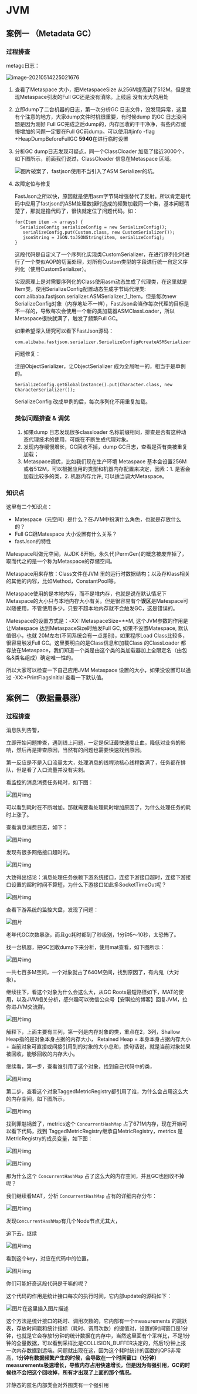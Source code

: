 # JVM

## 案例一 （Metadata GC）

### 过程排查

metagc日志：

![image-20210514225021676](asserts/image-20210514225021676.png)

1. 查看了Metaspace 大小，把MetaspaceSize 从256M提高到了512M。但是发现Metaspace引发的Full GC还是没有消除。上线后 没有太大的用处

2. 立即dump了二台机器的日志，第一次分析GC 日志文件，没发现异常，这里有个注意的地方，大家dump文件时机很重要，有时候dump 的GC 日志没问题是因为刚好 Full GC完成之后dump的，内存回收的干干净净，有些内存缓慢增加的问题一定要在Full GC前dump。可以使用\#jinfo -flag +HeapDumpBeforeFullGC **5940**在进行临时设置

3. 分析GC dump日志发现可疑点，同一个ClassCloader 加载了接近3000个，如下图所示，前面我们说过，ClassCloader 信息在Metaspace 区域。

   ![图片](asserts/640.png)破案了，fastjson使用不当引入了ASM Serializer的坑。

4. 故障定位与修复

   FastJson之所以快，原因就是使用asm字节码增强替代了反射。所以肯定是代码中应用了fastjson的ASM处理数据时造成的频繁加载同一个类，基本问题清楚了，那就是撸代码了，很快就定位了问题代码。如：

   ```
   for(Item item -> arrays) {
     SerializeConfig serializeConfig = new SerializeConfig();
      serializeConfig.put(Custom.class, new CustomSerializer());
      jsonString = JSON.toJSONString(item, serializeConfig);
   }
   ```

   这段代码是自定义了一个序列化实现类CustomSerializer，在进行序列化时进行了一个类似AOP的切面处理，对所有Custom类型的字段进行统一自定义序列化（使用CustomSerializer）。

   实现原理上是对需要序列化的Class使用asm动态生成了代理类，在这里就是Item类，使用SerializeConfig配置动态生成字节码代理类: com.alibaba.fastjson.serializer.ASMSerializer_1_Item，但是每次new SerializeConfig对象（内存地址不一样），FastJson会当作每次代理的目标是不一样的，导致每次会使用一个新的类加载器ASMClassLoader，所以Metaspace很快就满了，触发了频繁Full GC。

   如果希望深入研究可以看下FastJson源码：

   ```
   com.alibaba.fastjson.serializer.SerializeConfig#createASMSerializer
   ```

   问题修复：

   注册ObjectSerializer，让ObjectSerializer 成为全局唯一的，相当于是单例的。

   ```
   SerializeConfig.getGlobalInstance().put(Character.class, new CharacterSerializer());
   ```

   SerializeConfig 改成单例的后，每次序列化不用重复加载。

   ### 类似问题排查 & 调优

   1. 如果dump 日志发现很多classloader 名称前缀相同，排查是否有这种动态代理技术的使用，可能在不断生成代理对象。
   2. 发现内存缓慢增长，GC回收不掉，dump GC日志，查看是否有类被重复加载；
   3. Metaspace调优，比如我们现在生产环境 Metaspace 基本会设置256M 或者512M，可以根据应用的类型和机器内存配置来决定，因素：1. 是否会加载比较多的类，2. 机器内存允许, 可以适当调大Metaspace。

### 知识点

这里有二个知识点：

- Matespace（元空间）是什么？在JVM中扮演什么角色，也就是存放什么的？
- Full GC跟Matespace 大小设置有什么关系？
- fastJson的特性

Matespace叫做元空间，从JDK 8开始，永久代(PermGen)的概念被废弃掉了，取而代之的是一个称为Metaspace的存储空间。

Metaspace用来存放：Class文件在JVM 里的运行时数据结构；以及存Klass相关的其他的内容，比如Method，ConstantPool等。

Metaspace使用的是本地内存，而不是堆内存，也就是说在默认情况下Metaspace的大小只与本地内存大小有关。但是很容易有个**误区**是Matespace可以随便用，不管使用多少，只要不超本地内存就不会触发GC，这是错误的。

Matespace的设置方式是：-XX: MetaspaceSize=**M, 这个JVM参数的作用是让Matespace 达到MetaspaceSize时触发Full GC, 如果不设置Matespace, 默认值很小，也就 20M左右(不同系统会有一点差别)，如果程序Load Class比较多，很容易触发Full GC。这里要明白的是Class信息和加载Class 的ClassLoader 都存放在Metaspace，我们知道一个类是由这个类的类加载器加上全限定名（由包名&类名组成）确定唯一性的。

所以大家可以检查一下自己应用JVM Metaspace 设置的大小，如果没设置可以通过 -XX:+PrintFlagsInitial 查看一下默认值。

## 案例二 （数据量暴涨）

### 过程排查

消息队列告警，

立即开始问题排查，遇到线上问题，一定是保证最快速度止血，降低对业务的影响，然后再是排查原因，当然有的问题也需要快速找到原因。

第一反应是不是入口流量太大，处理消息的线程池核心线程数满了，任务都在排队，但是看了入口流量并没有尖刺。

看监控的消息消费任务耗时，如下图：

![图片](asserts/640-1621064192993.png)img

可以看到耗时在不断增加。那就需要看处理耗时增加原因了，为什么处理任务的耗时上涨了。

查看消息消费日志，如下：

![图片](asserts/640-1621064192954.png)img

发现有很多网络接口超时的。

![图片](asserts/640-1621064193333.png)img

大致得出结论：消息处理任务依赖下游系统接口，连接下游接口超时，连接下游接口设置的超时时间不算短，为什么下游接口如此多SocketTimeOut呢？

![图片](asserts/640-1621064275169.png)img

查看下游系统的监控大盘，发现了问题：

![图片](asserts/640-1621064299595.png)

老年代GC次数暴涨，而且gc耗时都到了秒级别，1分钟5～10秒，太恐怖了。

找一台机器，把GC回收dump下来分析，使用mat查看，如下图所示：

![图片](asserts/640-1621064332063.png)img

一共七百多M空间，一个对象就占了640M空间，找到原因了，有内鬼（大对象）。

继续往下，看这个对象为什么会这么大，从GC Roots最短路径如下，MAT的使用，以及JVM相关分析，感兴趣可以微信公众号【安琪拉的博客】回复JVM，拉你进JVM交流群。

![图片](asserts/640-1621064373840.png)img

解释下，上面主要有三列，第一列是内存对象的类，重点在2，3列，Shallow Heap指的是对象本身占据的内存大小， Retained Heap = 本身本身占据内存大小 + 当前对象可直接或间接引用到的对象的大小总和，换句话说，就是当前对象如果被回收，能够回收的内存大小。

继续看，第一步，查看谁引用了这个对象，找到自己代码中的类，

![图片](asserts/640.webp)img

第二步，查看这个对象TaggedMetricRegistry都引用了谁，为什么会占用这么大的内存空间，如下图所示，

![图片](asserts/640-1621064374209.png)img

找到罪魁祸首了，metrics这个 `ConcurrentHashMap` 占了671M内存，现在开始可以看下代码，找到 TaggedMetricRegistry继承自MetricRegistry，metrics 是MetricRegistry的成员变量，如下图：

![图片](asserts/640-1621064374316.webp)img

![图片](asserts/640-1621064374325.png)img

那为什么这个 `ConcurrentHashMap` 占了这么大的内存空间，并且GC也回收不掉呢？

我们继续看MAT，分析 `ConcurrentHashMap` 占有的详细内存分布：

![图片](asserts/640-1621064374487.png)img

发现`ConcurrentHashMap`有几个Node节点尤其大，

追下去，继续

![图片](asserts/640-1621064374703.png)img

看到这个key，对应在代码中的位置，

![图片](asserts/640-1621064374898.png)img

你们可能好奇这段代码是干嘛的呢？

这个代码的作用是统计接口每次的执行时间，它内部update的源码如下：

![图片](asserts/640-1621064374977.png)在这里插入图片描述

这个方法是统计接口的耗时、调用次数的，它内部有一个measurements 的跳跃表，存放时间戳和统计指标（耗时、调用次数）的键值对，设置的时间窗口是1分钟，也就是它会存放1分钟的统计数据在内存中，当然这里面有个采样比，不是1分钟的全量数据，可以看到采样比是COLLISION_BUFFER决定的，然后1分钟上报一次内存数据到远端。问题就出现在这，因为这个耗时统计的函数的QPS非常高，**1分钟有数据频繁产生的时候，会导致在一个时间窗口（1分钟）measurements极速增长，导致内存占用快速增长，但是因为有强引用，GC的时候也不会把这个回收掉，所有才出现了上面的那个情况。**



非静态的匿名内部类会对外围类有一个强引用